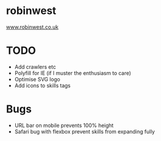 robinwest
=========

www.robinwest.co.uk

# TODO
- Add crawlers etc
- Polyfill for IE (if I muster the enthusiasm to care)
- Optimise SVG logo
- Add icons to skills tags

# Bugs
- URL bar on mobile prevents 100% height
- Safari bug with flexbox prevent skills from expanding fully
